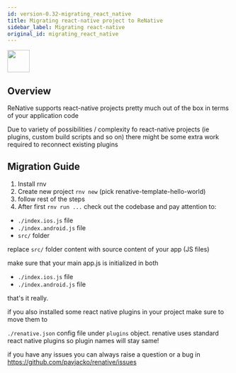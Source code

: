 ```yaml
---
id: version-0.32-migrating_react_native
title: Migrating react-native project to ReNative
sidebar_label: Migrating react-native
original_id: migrating_react_native
---
```


<img src="https://facebook.github.io/react-native/img/header_logo.svg" width=50 height=50 />

## Overview

ReNative supports react-native projects pretty much out of the box in terms of your application code

Due to variety of possibilities / complexity fo react-native projects (ie plugins, custom build scripts and so on) there might be some extra work required to reconnect existing plugins

## Migration Guide

1. Install rnv
2. Create new project `rnv new` (pick renative-template-hello-world)
3. follow rest of the steps
4. After first `rnv run ...` check out the codebase and pay attention to:

-   `./index.ios.js` file
-   `./index.android.js` file
-   `src/` folder

replace `src/` folder content with source content of your app (JS files)

make sure that your main app.js is initialized in both

-   `./index.ios.js` file
-   `./index.android.js` file

that's it really.

if you also installed some react native plugins in your project make sure to move them to

`./renative.json` config file under `plugins` object. renative uses standard react native plugins so plugin names will stay same!

if you have any issues you can always raise a question or a bug in https://github.com/pavjacko/renative/issues
